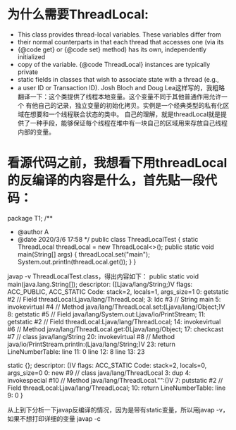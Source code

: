 # 为什么需要ThreadLocal:
 * This class provides thread-local variables.  These variables differ from
 * their normal counterparts in that each thread that accesses one (via its
 * {@code get} or {@code set} method) has its own, independently initialized
 * copy of the variable.  {@code ThreadLocal} instances are typically private
 * static fields in classes that wish to associate state with a thread (e.g.,
 * a user ID or Transaction ID).
 Josh Bloch and Doug Lea这样写的，我粗略翻译一下：这个类提供了线程本地变量。这个变量不同于其他普通作用允许一个
 有他自己的记录，独立变量的初始化拷贝。实例是一个经典类型的私有化区域在想要和一个线程联合状态的类中。
 自己的理解，就是threadLocal就是提供了一种手段，能够保证每个线程在堆中有一块自己的区域用来存放自己线程内部的变量。

# 看源代码之前，我想看下用threadLocal的反编译的内容是什么，首先贴一段代码：
package T1;
/**
 * @author A
 * @date 2020/3/6 17:58
 */
public class ThreadLocalTest {
  static ThreadLocal<String> threadLocal = new ThreadLocal<>();
  public static void main(String[] args) {
    threadLocal.set("main");
    System.out.println(threadLocal.get());
  }
}

javap -v ThreadLocalTest.class，得出内容如下：
public static void main(java.lang.String[]);
    descriptor: ([Ljava/lang/String;)V
    flags: ACC_PUBLIC, ACC_STATIC
    Code:
      stack=2, locals=1, args_size=1
         0: getstatic     #2                  // Field threadLocal:Ljava/lang/ThreadLocal;
         3: ldc           #3                  // String main
         5: invokevirtual #4                  // Method java/lang/ThreadLocal.set:(Ljava/lang/Object;)V
         8: getstatic     #5                  // Field java/lang/System.out:Ljava/io/PrintStream;
        11: getstatic     #2                  // Field threadLocal:Ljava/lang/ThreadLocal;
        14: invokevirtual #6                  // Method java/lang/ThreadLocal.get:()Ljava/lang/Object;
        17: checkcast     #7                  // class java/lang/String
        20: invokevirtual #8                  // Method java/io/PrintStream.println:(Ljava/lang/String;)V
        23: return
      LineNumberTable:
        line 11: 0
        line 12: 8
        line 13: 23

  static {};
    descriptor: ()V
    flags: ACC_STATIC
    Code:
      stack=2, locals=0, args_size=0
         0: new           #9                  // class java/lang/ThreadLocal
         3: dup
         4: invokespecial #10                 // Method java/lang/ThreadLocal."<init>":()V
         7: putstatic     #2                  // Field threadLocal:Ljava/lang/ThreadLocal;
        10: return
      LineNumberTable:
        line 9: 0
}

从上到下分析一下javap反编译的情况，因为是带有static变量，所以用javap -v，如果不想打印详细的变量 javap -c


